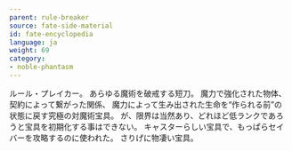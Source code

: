 ```yaml
---
parent: rule-breaker
source: fate-side-material
id: fate-encyclopedia
language: ja
weight: 69
category:
- noble-phantasm
---
```


ルール・プレイカー。
あらゆる魔術を破戒する短刀。
魔力で強化された物体、契約によって繋がった関係、 魔力によって生み出された生命を“作られる前”の状態に戻す究極の対魔術宝具。
が、限界は当然あり、どれほど低ランクであろうと宝具を初期化する事はできない。
キャスターらしい宝具で、もっぱらセイバーを攻略するのに使われた。
さりげに物凄い宝具。
